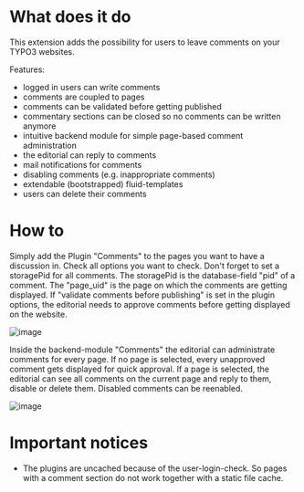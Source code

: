 # What does it do

This extension adds the possibility for users to leave comments on your TYPO3 websites.

Features:

- logged in users can write comments
- comments are coupled to pages
- comments can be validated before getting published
- commentary sections can be closed so no comments can be written anymore
- intuitive backend module for simple page-based comment administration
- the editorial can reply to comments
- mail notifications for comments
- disabling comments (e.g. inappropriate comments)
- extendable (bootstrapped) fluid-templates
- users can delete their comments


# How to
Simply add the Plugin "Comments" to the pages you want to have a discussion in. Check all options you want to check.
Don't forget to set a storagePid for all comments. The storagePid is the database-field "pid" of a comment. The "page_uid" is the page on which the comments are getting displayed.
If "validate comments before publishing" is set in the plugin options, the editorial needs to approve comments before getting displayed on the website.

![image](https://user-images.githubusercontent.com/17744843/86806050-c6138d00-c078-11ea-81af-7e685b9a72cc.png)

Inside the backend-module "Comments" the editorial can administrate comments for every page. 
If no page is selected, every unapproved comment gets displayed for quick approval.
If a page is selected, the editorial can see all comments on the current page and reply to them, disable or delete them.
Disabled comments can be reenabled.

![image](https://user-images.githubusercontent.com/17744843/86807234-fc9dd780-c079-11ea-86b4-5b173adb3402.png)

# Important notices
- The plugins are uncached because of the user-login-check. So pages with a comment section do not work together with a static file cache.
